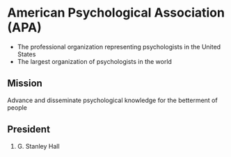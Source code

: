 # American Psychological Association (APA)

- The professional organization representing psychologists in the United States
- The largest organization of psychologists in the world

## Mission

Advance and disseminate psychological knowledge for the betterment of people

## President

1. G. Stanley Hall
